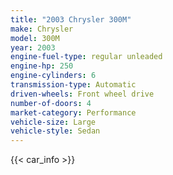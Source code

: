 ```yaml
---
title: "2003 Chrysler 300M"
make: Chrysler
model: 300M
year: 2003
engine-fuel-type: regular unleaded
engine-hp: 250
engine-cylinders: 6
transmission-type: Automatic
driven-wheels: Front wheel drive
number-of-doors: 4
market-category: Performance
vehicle-size: Large
vehicle-style: Sedan
---
```


{{< car_info >}}
